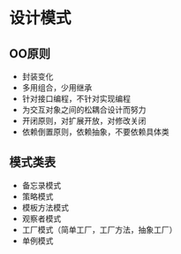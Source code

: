 # 设计模式

## OO原则

* 封装变化
* 多用组合，少用继承
* 针对接口编程，不针对实现编程
* 为交互对象之间的松耦合设计而努力
* 开闭原则，对扩展开放，对修改关闭
* 依赖倒置原则，依赖抽象，不要依赖具体类

## 模式类表

* 备忘录模式
* 策略模式
* 模板方法模式
* 观察者模式
* 工厂模式（简单工厂，工厂方法，抽象工厂）
* 单例模式